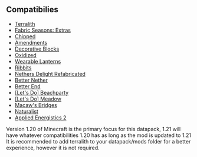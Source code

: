 ## Compatibilies
- [Terralith](https://modrinth.com/datapack/terralith)
- [Fabric Seasons: Extras](https://modrinth.com/mod/fabric-seasons-extras)
- [Chipped](https://modrinth.com/mod/chipped)
- [Amendments](https://modrinth.com/mod/amendments)
- [Decorative Blocks](https://modrinth.com/mod/decorative-blocks)
- [Oxidized](https://modrinth.com/mod/oxidized)
- [Wearable Lanterns](https://modrinth.com/mod/wearable-lanterns)
- [Ribbits](https://modrinth.com/mod/ribbits)
- [Nethers Delight Refabricated](https://modrinth.com/mod/nethers-delight-refabricated/versions)
- [Better Nether](https://modrinth.com/mod/betternether)
- [Better End](https://modrinth.com/mod/betterend)
- [[Let's Do] Beachparty](https://modrinth.com/mod/lets-do-beachparty)
- [[Let's Do] Meadow](https://modrinth.com/mod/lets-do-meadow)
- [Macaw's Bridges](https://modrinth.com/mod/macaws-bridges)
- [Naturalist](https://modrinth.com/mod/naturalist)
- [Applied Energistics 2](https://modrinth.com/mod/ae2)

Version 1.20 of Minecraft is the primary focus for this datapack, 1.21 will have whatever compatibilities 1.20 has as long as the mod is updated to 1.21
It is recommended to add terralith to your datapack/mods folder for a better experience, however it is not required.
